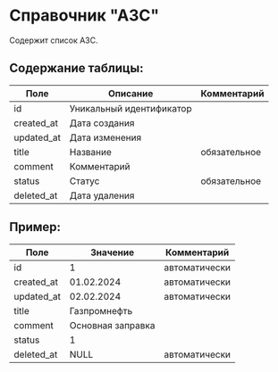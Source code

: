 # Справочник "АЗС"

Содержит список АЗС.


## Содержание таблицы:
| Поле          | Описание                  | Комментарий   |
| -----------   | -----------               | -----------   |
| id            | Уникальный идентификатор  |               |
| created_at    | Дата создания             |               |
| updated_at    | Дата изменения            |               |
| title         | Название                  | обязательное  |
| comment       | Комментарий               |               |
| status        | Статус                    | обязательное  |
| deleted_at    | Дата удаления             |               |

## Пример:
| Поле          | Значение                  | Комментарий   |
| -----------   | -----------               | -----------   |
| id            | 1                         | автоматически |
| created_at    | 01.02.2024                | автоматически |
| updated_at    | 02.02.2024                | автоматически |
| title         | Газпромнефть              |               |
| comment       | Основная заправка         |               |
| status        | 1                         |               |
| deleted_at    | NULL                      | автоматически |
